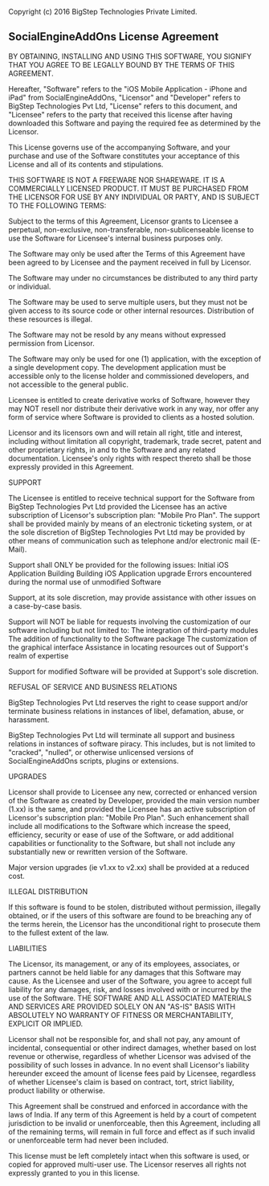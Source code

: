 Copyright (c) 2016 BigStep Technologies Private Limited.

## SocialEngineAddOns License Agreement
BY OBTAINING, INSTALLING AND USING THIS SOFTWARE, YOU SIGNIFY THAT YOU AGREE TO BE LEGALLY BOUND BY THE TERMS OF THIS AGREEMENT. 

Hereafter, "Software" refers to the "iOS Mobile Application - iPhone and iPad" from SocialEngineAddOns, "Licensor" and "Developer" refers to BigStep Technologies Pvt Ltd, "License" refers to this document, and "Licensee" refers to the party that received this license after having downloaded this Software and paying the required fee as determined by the Licensor. 

This License governs use of the accompanying Software, and your purchase and use of the Software constitutes your acceptance of this License and all of its contents and stipulations. 

THIS SOFTWARE IS NOT A FREEWARE NOR SHAREWARE. IT IS A COMMERCIALLY LICENSED PRODUCT. IT MUST BE PURCHASED FROM THE LICENSOR FOR USE BY ANY INDIVIDUAL OR PARTY, AND IS SUBJECT TO THE FOLLOWING TERMS: 

Subject to the terms of this Agreement, Licensor grants to Licensee a perpetual, non-exclusive, non-transferable, non-sublicenseable license to use the Software for Licensee's internal business purposes only.

The Software may only be used after the Terms of this Agreement have been agreed to by Licensee and the payment received in full by Licensor.

The Software may under no circumstances be distributed to any third party or individual.

The Software may be used to serve multiple users, but they must not be given access to its source code or other internal resources. Distribution of these resources is illegal.

The Software may not be resold by any means without expressed permission from Licensor.

The Software may only be used for one (1) application, with the exception of a single development copy. The development application must be accessible only to the license holder and commissioned developers, and not accessible to the general public.

Licensee is entitled to create derivative works of Software, however they may NOT resell nor distribute their derivative work in any way, nor offer any form of service where Software is provided to clients as a hosted solution.

Licensor and its licensors own and will retain all right, title and interest, including without limitation all copyright, trademark, trade secret, patent and other proprietary rights, in and to the Software and any related documentation. Licensee's only rights with respect thereto shall be those expressly provided in this Agreement.

SUPPORT 

The Licensee is entitled to receive technical support for the Software from BigStep Technologies Pvt Ltd provided the Licensee has an active subscription of Licensor's subscription plan: "Mobile Pro Plan". The support shall be provided mainly by means of an electronic ticketing system, or at the sole discretion of BigStep Technologies Pvt Ltd may be provided by other means of communication such as telephone and/or electronic mail (E-Mail). 

Support shall ONLY be provided for the following issues: 
Initial iOS Application Building
Building iOS Application upgrade
Errors encountered during the normal use of unmodified Software

Support, at its sole discretion, may provide assistance with other issues on a case-by-case basis. 

Support will NOT be liable for requests involving the customization of our software including but not limited to: 
The integration of third-party modules
The addition of functionality to the Software package
The customization of the graphical interface
Assistance in locating resources out of Support's realm of expertise

Support for modified Software will be provided at Support's sole discretion. 

REFUSAL OF SERVICE AND BUSINESS RELATIONS 

BigStep Technologies Pvt Ltd reserves the right to cease support and/or terminate business relations in instances of libel, defamation, abuse, or harassment. 

BigStep Technologies Pvt Ltd will terminate all support and business relations in instances of software piracy. This includes, but is not limited to "cracked", "nulled", or otherwise unlicensed versions of SocialEngineAddOns scripts, plugins or extensions. 

UPGRADES 

Licensor shall provide to Licensee any new, corrected or enhanced version of the Software as created by Developer, provided the main version number (1.xx) is the same, and provided the Licensee has an active subscription of Licensor's subscription plan: "Mobile Pro Plan". Such enhancement shall include all modifications to the Software which increase the speed, efficiency, security or ease of use of the Software, or add additional capabilities or functionality to the Software, but shall not include any substantially new or rewritten version of the Software. 

Major version upgrades (ie v1.xx to v2.xx) shall be provided at a reduced cost. 

ILLEGAL DISTRIBUTION 

If this software is found to be stolen, distributed without permission, illegally obtained, or if the users of this software are found to be breaching any of the terms herein, the Licensor has the unconditional right to prosecute them to the fullest extent of the law. 

LIABILITIES 

The Licensor, its management, or any of its employees, associates, or partners cannot be held liable for any damages that this Software may cause. As the Licensee and user of the Software, you agree to accept full liability for any damages, risk, and losses involved with or incurred by the use of the Software. THE SOFTWARE AND ALL ASSOCIATED MATERIALS AND SERVICES ARE PROVIDED SOLELY ON AN "AS-IS" BASIS WITH ABSOLUTELY NO WARRANTY OF FITNESS OR MERCHANTABILITY, EXPLICIT OR IMPLIED. 

Licensor shall not be responsible for, and shall not pay, any amount of incidental, consequential or other indirect damages, whether based on lost revenue or otherwise, regardless of whether Licensor was advised of the possibility of such losses in advance. In no event shall Licensor's liability hereunder exceed the amount of license fees paid by Licensee, regardless of whether Licensee's claim is based on contract, tort, strict liability, product liability or otherwise. 

This Agreement shall be construed and enforced in accordance with the laws of India. 
If any term of this Agreement is held by a court of competent jurisdiction to be invalid or unenforceable, then this Agreement, including all of the remaining terms, will remain in full force and effect as if such invalid or unenforceable term had never been included. 

This license must be left completely intact when this software is used, or copied for approved multi-user use. The Licensor reserves all rights not expressly granted to you in this license.


